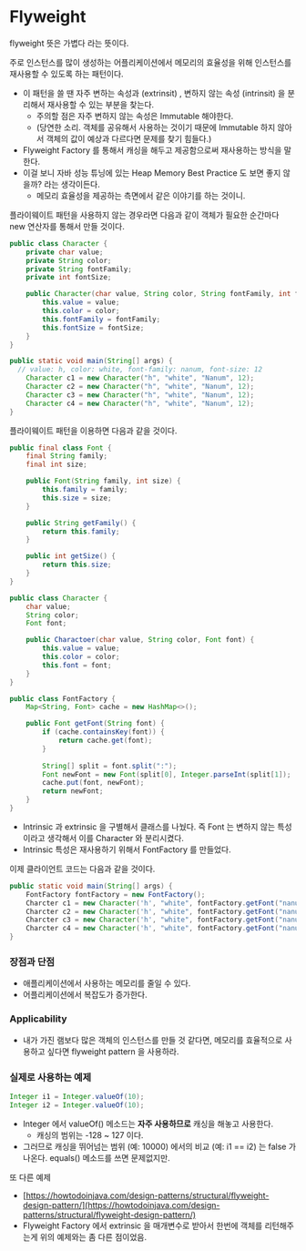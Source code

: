 # Flyweight 

flyweight 뜻은 가볍다 라는 뜻이다.

주로 인스턴스를 많이 생성하는 어플리케이션에서 메모리의 효율성을 위해 인스턴스를 재사용할 수 있도록 하는 패턴이다.

- 이 패턴을 쓸 땐 자주 변하는 속성과 (extrinsit) , 변하지 않는 속성 (intrinsit) 을 분리해서 재사용할 수 있는 부분을 찾는다.
    - 주의할 점은 자주 변하지 않는 속성은 Immutable 해야한다. 
    - (당연한 소리. 객체를 공유해서 사용하는 것이기 때문에 Immutable 하지 않아서 객체의 값이 예상과 다르다면 문제를 찾기 힘들다.)
- Flyweight Factory 를 통해서 캐싱을 해두고 제공함으로써 재사용하는 방식을 말한다.
- 이걸 보니 자바 성능 튜닝에 있는 Heap Memory Best Practice 도 보면 좋지 않을까? 라는 생각이든다.
    - 메모리 효율성을 제공하는 측면에서 같은 이야기를 하는 것이니.

플라이웨이트 패턴을 사용하지 않는 경우라면 다음과 같이 객체가 필요한 순간마다 new 연산자를 통해서 만들 것이다.

```java
public class Character {
	private char value;
	private String color;
	private String fontFamily;
	private int fontSize; 

	public Character(char value, String color, String fontFamily, int fontSize) {
		this.value = value; 
		this.color = color; 
		this.fontFamily = fontFamily; 
		this.fontSize = fontSize; 
	}
}
```

```java
public static void main(String[] args) {
  // value: h, color: white, font-family: nanum, font-size: 12
	Character c1 = new Character("h", "white", "Nanum", 12);
	Character c2 = new Character("h", "white", "Nanum", 12);
	Character c3 = new Character("h", "white", "Nanum", 12);
	Character c4 = new Character("h", "white", "Nanum", 12);
}
```

플라이웨이트 패턴을 이용하면 다음과 같을 것이다.

```java
public final class Font {
	final String family; 
	final int size; 

	public Font(String family, int size) {
		this.family = family;
		this.size = size; 
	}

	public String getFamily() {
		return this.family;
	}

	public int getSize() {
		return this.size; 
	}
}
```

```java
public class Character {
	char value; 
	String color;
	Font font; 

	public Charactoer(char value, String color, Font font) {
		this.value = value; 
		this.color = color; 
		this.font = font; 
	}
}
```

```java
public class FontFactory {
	Map<String, Font> cache = new HashMap<>(); 

	public Font getFont(String font) {
		if (cache.containsKey(font)) {
			return cache.get(font); 
		}
		
		String[] split = font.split(":"); 
		Font newFont = new Font(split[0], Integer.parseInt(split[1]); 
		cache.put(font, newFont);
		return newFont; 
	}
}
```

- Intrinsic 과 extrinsic 을 구별해서 클래스를 나눴다. 즉 Font 는 변하지 않는 특성이라고 생각해서 이를 Character 와 분리시켰다.
- Intrinsic 특성은 재사용하기 위해서 FontFactory 를 만들었다.

이제 클라이언트 코드는 다음과 같을 것이다.

```java
public static void main(String[] args) {
	FontFactory fontFactory = new FontFactory(); 
	Charcter c1 = new Character('h', "white", fontFactory.getFont("nanum:12");
	Charcter c2 = new Character('h', "white", fontFactory.getFont("nanum:12");
	Charcter c3 = new Character('h', "white", fontFactory.getFont("nanum:12");
	Charcter c4 = new Character('h', "white", fontFactory.getFont("nanum:12");	
}
```

### 장점과 단점

- 애플리케이션에서 사용하는 메모리를 줄일 수 있다.
- 어플리케이션에서 복잡도가 증가한다.

### Applicability

- 내가 가진 램보다 많은 객체의 인스턴스를 만들 것 같다면, 메모리를 효율적으로 사용하고 싶다면 flyweight pattern 을 사용하라.

### 실제로 사용하는 예제

```java
Integer i1 = Integer.valueOf(10); 
Integer i2 = Integer.valueOf(10); 
```

- Integer 에서 valueOf() 메소드는 **자주 사용하므로** 캐싱을 해놓고 사용한다.
    - 캐싱의 범위는 -128 ~ 127 이다.
- 그러므로 캐싱을 뛰어넘는 범위 (예: 10000) 에서의 비교 (예: i1 == i2) 는 false 가 나온다. equals() 메소드를 쓰면 문제없지만.

또 다른 예제

- [https://howtodoinjava.com/design-patterns/structural/flyweight-design-pattern/](https://howtodoinjava.com/design-patterns/structural/flyweight-design-pattern/)
- Flyweight Factory 에서 extrinsic 을 매개변수로 받아서 한번에 객체를 리턴해주는게 위의 예제와는 좀 다른 점이었음.